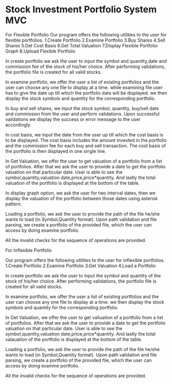# Stock Investment Portfolio System MVC

For Flexible Portfolio
Our program offers the following utilities to the user for flexible portfolios.
1.Create Portfolio
2.Examine Portfolio
3.Buy Shares
4.Sell Shares
5.Get Cost Basis
6.Get Total Valuation
7.Display Flexible Portfolio Graph
8.Upload Flexible Portfolio

In create portfolio we ask the user to input the symbol and quantity,date and commission fee of the stock of his/her choice.
After performing validations, the portfolio file is created for all valid stocks.

In examine portfolio, we offer the user a list of existing portfolios and the user can choose any one file to display at a time.
while examining file user has to give the date up till which the portfolio data will be displayed.
we then display the stock symbols and quantity for the corresponding portfolio.

In buy and sell shares, we input the stock symbol, quantity, buy/sell date and commission from the user and perform validations.
Upon successful validations we display the success or error message to the user accordingly.

In cost basis, we input the date from the user up till which the cost basis is to be displayed.
The cost basis includes the amount invested in the portfolio and the commission fee for each buy and sell transaction.
The cost basis of the portfolio is then displayed in one single line.

In Get Valuation, we offer the user to get valuation of a portfolio from a list of portfolios.
After that we ask the user to provide a date to get the portfolio valuation on that particular date.
User is able to see the symbol,quantity,valuation date,price,price*quantity.
And lastly the total valuation of the portfolio is displayed at the bottom of the table.

In display graph option, we  ask the user for two interval dates, then we display the valuation of the portfolio 
between those dates using asterisk pattern.

Loading a portfolio, we ask the user to provide the path of the file he/she wants to load (in Symbol,Quantity format).
Upon path validation and file parsing, we create a portfolio of the provided file, which the user can access by doing examine portfolio.

All the invalid checks for the sequence of operations are provided.



For Inflexible Portfolio

Our program offers the following utilities to the user for inflexible portfolios.
1.Create Portfolio
2.Examine Portfolio
3.Get Valuation
4.Load a Portfolio

In create portfolio we ask the user to input the symbol and quantity of the stock of his/her choice.
After performing validations, the portfolio file is created for all valid stocks.

In examine portfolio, we offer the user a list of existing portfolios and the user can choose any one file to display at a time.
we then display the stock symbols and quantity for the corresponding portfolio.

In Get Valuation, we offer the user to get valiuation of a portfolio from a list of portfolios.
After that we ask the user to provide a date to get the portfolio valuation on that particular date.
User is able to see the symbol,quantity,valuation date,price,price*quantity.
And lastly the total valauation of the portfolio is displayed at the bottom of the table.

Loading a portfolio, we ask the user to provide the path of the file he/she wants to load (in Symbol,Quantity format).
Upon path validation and file parsing, we create a portfolio of the provided file, which the user can access by doing examine portfolio.

All the invalid checks for the sequence of operations are provided.
